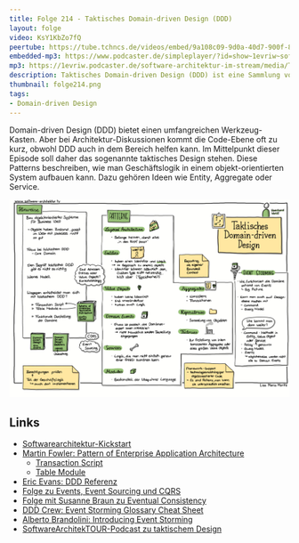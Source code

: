 ```yaml
---
title: Folge 214 - Taktisches Domain-driven Design (DDD)
layout: folge
video: KsY1KbZo7fQ
peertube: https://tube.tchncs.de/videos/embed/9a108c09-9d0a-40d7-900f-80ffa8804545
embedded-mp3: https://www.podcaster.de/simpleplayer/?id=show~1evriw~software-architektur-im-stream~pod-9beb48cc4a5f3c20c2cfc81481&v=1714740245
mp3: https://1evriw.podcaster.de/software-architektur-im-stream/media/Taktisches_Domain-driven_Design_(DDD).mp3
description: Taktisches Domain-driven Design (DDD) ist eine Sammlung von Patterns für objekt-orientierte Business-Systeme
thumbnail: folge214.png
tags:
- Domain-driven Design
---
```


Domain-driven Design (DDD) bietet einen umfangreichen
Werkzeug-Kasten. Aber bei Architektur-Diskussionen kommt die
Code-Ebene oft zu kurz, obwohl DDD auch in dem Bereich helfen kann.
Im Mittelpunkt dieser Episode soll daher das sogenannte taktisches Design
stehen. Diese Patterns beschreiben, wie man Geschäftslogik in einem
objekt-orientierten System aufbauen kann. Dazu gehören Ideen wie
Entity, Aggregate oder Service.

![Sketchnotes](/sketchnotes/folge214.jpg)

## Links

* [Softwarearchitektur-Kickstart](https://www.socreatory.com/de/trainings/arch-kickstart)
* [Martin Fowler: Pattern of Enterprise Application Architecture](https://martinfowler.com/eaaCatalog/)
  * [Transaction Script](https://martinfowler.com/eaaCatalog/transactionScript.html)
  * [Table Module](https://martinfowler.com/eaaCatalog/tableModule.html)
* [Eric Evans: DDD Referenz](https://ddd-referenz.de/)
* [Folge zu Events, Event Sourcing und CQRS](/2022/04/22/folge116.html)
* [Folge mit Susanne Braun zu Eventual Consistency](/2021/02/09/folge40.html)
* [DDD Crew: Event Storming Glossary Cheat Sheet](https://github.com/ddd-crew/eventstorming-glossary-cheat-sheet)
* [Alberto Brandolini: Introducing Event Storming](https://leanpub.com/introducing_eventstorming)
* [SoftwareArchitekTOUR-Podcast zu taktischem Design](https://www.heise.de/blog/Episode-68-Domain-Driven-Design-DDD-Episode-4-4652298.html)

